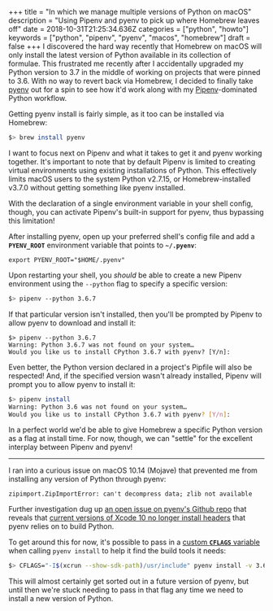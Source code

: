 +++
title = "In which we manage multiple versions of Python on macOS"
description = "Using Pipenv and pyenv to pick up where Homebrew leaves off"
date = 2018-10-31T21:25:34.636Z
categories = ["python", "howto"]
keywords = ["python", "pipenv", "pyenv", "macos", "homebrew"]
draft = false
+++
I discovered the hard way recently that Homebrew on macOS will only install the latest version of Python available in its collection of formulae. This frustrated me recently after I accidentally upgraded my Python version to 3.7 in the middle of working on projects that were pinned to 3.6. With no way to revert back via Homebrew, I decided to finally take [pyenv](https://github.com/pyenv/pyenv) out for a spin to see how it'd work along with my [Pipenv](https://pipenv.readthedocs.io/en/latest/)-dominated Python workflow.

Getting pyenv install is fairly simple, as it too can be installed via Homebrew:

```sh
$> brew install pyenv
```

I want to focus next on Pipenv and what it takes to get it and pyenv working together. It's important to note that by default Pipenv is limited to creating virtual environments using existing installations of Python. This effectively limits macOS users to the system Python v2.7.15, or Homebrew-installed v3.7.0 without getting something like pyenv installed.

With the declaration of a single environment variable in your shell config, though, you can activate Pipenv's built-in support for pyenv, thus bypassing this limitation!

After installing pyenv, open up your preferred shell's config file and add a **`PYENV_ROOT`** environment variable that points to **`~/.pyenv`**:

```
export PYENV_ROOT="$HOME/.pyenv"
```

Upon restarting your shell, you _should_ be able to create a new Pipenv environment using the `--python` flag to specify a specific version:

```sh
$> pipenv --python 3.6.7
```

If that particular version isn't installed, then you'll be prompted by Pipenv to allow pyenv to download and install it:

```
$> pipenv --python 3.6.7
Warning: Python 3.6.7 was not found on your system…
Would you like us to install CPython 3.6.7 with pyenv? [Y/n]:
```

Even better, the Python version declared in a project's Pipfile will also be respected! And, if the specified version wasn't already installed, Pipenv will prompt you to allow pyenv to install it:

```sh
$> pipenv install
Warning: Python 3.6 was not found on your system…
Would you like us to install CPython 3.6.7 with pyenv? [Y/n]:
```

In a perfect world we'd be able to give Homebrew a specific Python version as a flag at install time. For now, though, we can "settle" for the excellent interplay between Pipenv and pyenv!

----

I ran into a curious issue on macOS 10.14 (Mojave) that prevented me from installing any version of Python through pyenv:

```
zipimport.ZipImportError: can't decompress data; zlib not available
```

Further investigation dug up [an open issue on pyenv's Github repo](https://github.com/pyenv/pyenv/issues/1219) that reveals that [current versions of Xcode 10 no longer install headers](https://github.com/pyenv/pyenv/issues/1219#issuecomment-428700763) that pyenv relies on to build Python. 

To get around this for now, it's possible to pass in a [custom **`CFLAGS`** variable](https://github.com/pyenv/pyenv/issues/1219#issuecomment-429331397) when calling `pyenv install` to help it find the build tools it needs:

```sh
$> CFLAGS="-I$(xcrun --show-sdk-path)/usr/include" pyenv install -v 3.6.7
```

This will almost certainly get sorted out in a future version of pyenv, but until then we're stuck needing to pass in that flag any time we need to install a new version of Python.

